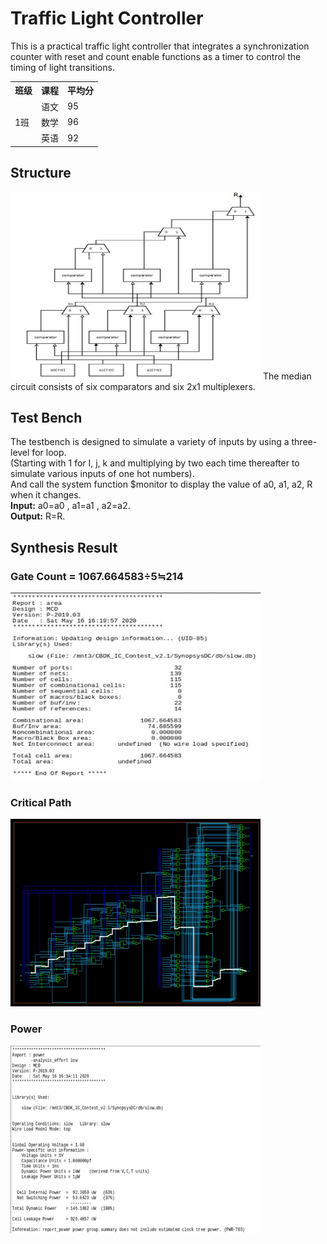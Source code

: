 # Traffic Light Controller  

This is a practical traffic light controller that integrates a synchronization counter with reset and count enable functions as a timer to control the timing of light transitions.     

<table>
    <tr>
        <th>班级</th><th>课程</th><th>平均分</th>
    </tr>
    <tr>
        <td rowspan="3">1班</td><td>语文</td><td>95</td>
    </tr>
    <tr>
        <td>数学</td><td>96</td>
    </tr>
    <tr>
        <td>英语</td><td>92</td>
    </tr>
</table>
   


## Structure  
  
<img src="https://github.com/BearLand0713/Basic_Circuits_Design/blob/main/median_circuit/picture/MCD.png" width="400" height="300">  
The median circuit consists of six comparators and six 2x1 multiplexers.  

## Test Bench  
The testbench is designed to simulate a variety of inputs by using a three-level for loop.  
(Starting with 1 for I, j, k and multiplying by two each time thereafter to simulate various inputs of one hot numbers).   
And call the system function $monitor to display the value of a0, a1, a2, R when it changes.   
**Input:** a0=a0 , a1=a1 , a2=a2.    
**Output:** R=R.   

  
## Synthesis Result  
### Gate Count = 1067.664583÷5≒214   
<img src="https://github.com/BearLand0713/Basic_Circuits_Design/blob/main/median_circuit/picture/gatecount.png" width="400" height="300"> 

  
### Critical Path  
<img src="https://github.com/BearLand0713/Basic_Circuits_Design/blob/main/median_circuit/picture/criticalpath.png" width="400" height="300"> 

  
### Power  
<img src="https://github.com/BearLand0713/Basic_Circuits_Design/blob/main/median_circuit/picture/power.png" width="400" height="300"> 
